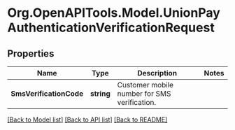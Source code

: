# Org.OpenAPITools.Model.UnionPayAuthenticationVerificationRequest
## Properties

Name | Type | Description | Notes
------------ | ------------- | ------------- | -------------
**SmsVerificationCode** | **string** | Customer mobile number for SMS verification. | 

[[Back to Model list]](../README.md#documentation-for-models) [[Back to API list]](../README.md#documentation-for-api-endpoints) [[Back to README]](../README.md)

